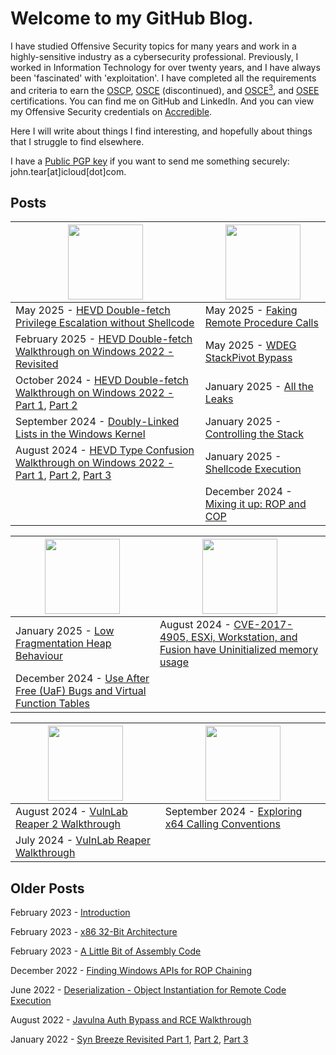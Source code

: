# Welcome to my GitHub Blog.


I have studied Offensive Security topics for many years and work in a highly-sensitive industry as a cybersecurity professional. Previously, I worked in Information Technology for over twenty years, and I have always been 'fascinated' with 'exploitation'. I have completed all the requirements and criteria to earn the [OSCP](https://www.offsec.com/courses/pen-200/), [OSCE](https://www.offsec.com/ctp-osce/) (discontinued), and [OSCE<sup>3</sup>](https://www.offsec.com/offsec/osce3-certification/), and [OSEE](https://www.offsec.com/courses/exp-401/) certifications. You can find me on GitHub and LinkedIn. And you can view my Offensive Security credentials on [Accredible](https://www.credential.net/profile/johntear402666/wallet).

Here I will write about things I find interesting, and hopefully about things that I struggle to find elsewhere.

I have a [Public PGP key](https://raw.githubusercontent.com/plackyhacker/plackyhacker.github.io/refs/heads/master/plackyhacker-public.asc) if you want to send me something securely: john.tear[at]icloud[dot]com.

## Posts

| <img src="https://github.com/user-attachments/assets/ce467aae-3f87-41d2-add9-6ab040742d51" style="width: 120px;"/> | <img src="https://github.com/user-attachments/assets/7b18bf81-bf1c-41e0-8983-596da196e775" style="width: 120px;"/>|
| --- | --- |
|May 2025 - [HEVD Double-fetch Privilege Escalation without Shellcode](https://plackyhacker.github.io/kernel/double-fetch-no-shellcode)|May 2025 - [Faking Remote Procedure Calls](https://plackyhacker.github.io/binary/faking-rpcs)|
|February 2025 - [HEVD Double-fetch Walkthrough on Windows 2022 - Revisited](https://plackyhacker.github.io/kernel/double-fetch)|May 2025 - [WDEG StackPivot Bypass](https://plackyhacker.github.io/binary/wdeg-stack-pivot)|
|October 2024 - [HEVD Double-fetch Walkthrough on Windows 2022 - Part 1](https://plackyhacker.github.io/kernel/race), [Part 2](https://plackyhacker.github.io/kernel/race-2)|January 2025 - [All the Leaks](https://plackyhacker.github.io/binary/all-the-leaks)|
|September 2024 - [Doubly-Linked Lists in the Windows Kernel](https://plackyhacker.github.io/kernel/doubly-linked-lists)|January 2025 - [Controlling the Stack](https://plackyhacker.github.io/binary/controlling-the-stack)|
|August 2024 - [HEVD Type Confusion Walkthrough on Windows 2022 - Part 1](https://plackyhacker.github.io/kernel/hevd), [Part 2](https://plackyhacker.github.io/kernel/hevd-2), [Part 3](https://plackyhacker.github.io/kernel/hevd-3)|January 2025 - [Shellcode Execution](https://plackyhacker.github.io/binary/shellcode-execution)|
| |December 2024 - [Mixing it up: ROP and COP](https://plackyhacker.github.io/binary/ropandcop)||

| <img src="https://github.com/user-attachments/assets/b96bbc2d-166c-4d96-8cfd-b87c36826030" style="width: 120px;"/> | <img src="https://github.com/user-attachments/assets/02a866d9-2c64-4e51-ad7c-7d25eb8cf264" style="width: 120px;"/>|
| --- | --- |
|January 2025 - [Low Fragmentation Heap Behaviour](https://plackyhacker.github.io/binary/lfh-win7-and-beyond)|August 2024 - [CVE-2017-4905, ESXi, Workstation, and Fusion have Uninitialized memory usage](https://plackyhacker.github.io/cve/2017-4905)|
|December 2024 - [Use After Free (UaF) Bugs and Virtual Function Tables](https://plackyhacker.github.io/classes/use-after-free)||

| <img src="https://github.com/user-attachments/assets/e96353b2-af40-4a33-b318-aa6112e1f8d0" style="width: 120px;"/> | <img src="https://github.com/user-attachments/assets/389aaad4-3869-42b2-8213-daad7e71e33b" style="width: 120px;"/>|
| --- | --- |
|August 2024 - [VulnLab Reaper 2 Walkthrough](https://plackyhacker.github.io/walkthrough/reaper2)|September 2024 - [Exploring x64 Calling Conventions](https://plackyhacker.github.io/shellcodez/x64-calling-conventions)|
|July 2024 - [VulnLab Reaper Walkthrough](https://plackyhacker.github.io/walkthrough/reaper)||

## Older Posts

February 2023 - [Introduction](https://plackyhacker.github.io/shellcodez/intro)

February 2023 - [x86 32-Bit Architecture](https://plackyhacker.github.io/shellcodez/arch)

February 2023 - [A Little Bit of Assembly Code](https://plackyhacker.github.io/shellcodez/assembly)

December 2022 - [Finding Windows APIs for ROP Chaining](https://plackyhacker.github.io/binary/findingapis)

June 2022 - [Deserialization - Object Instantiation for Remote Code Execution](https://plackyhacker.github.io/webtesting/deserialization)

August 2022 - [Javulna Auth Bypass and RCE Walkthrough](https://plackyhacker.github.io/webtesting/javulna-sqli)

January 2022 - [Syn Breeze Revisited Part 1](https://plackyhacker.github.io/reversing/sync-breeze-reversed), [Part 2](https://plackyhacker.github.io/reversing/sync-breeze-reversing-2), [Part 3](https://plackyhacker.github.io/reversing/sync-breeze-reversing-3)
